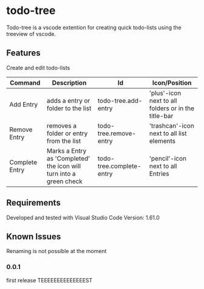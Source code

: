# todo-tree

Todo-tree is a vscode extention for creating quick todo-lists using the treeview of vscode.

## Features

Create and edit todo-lists

| Command | Description | Id           |Icon/Position|
|---------|-------------|--------------|-------------|
|Add Entry|adds a entry or folder to the list|todo-tree.add-entry|'plus'-icon next to all folders or in the title-bar|
|Remove Entry|removes a folder or entry from the list|todo-tree.remove-entry|'trashcan'-icon next to all list elements|
|Complete Entry|Marks a Entry as 'Completed' the icon will turn into a green check|todo-tree.complete-entry|'pencil'-icon next to all Entries|

## Requirements

Developed and tested with Visual Studio Code Version: 1.61.0

## Known Issues

Renaming is not possible at the moment 

### 0.0.1

first release
TEEEEEEEEEEEEEEST